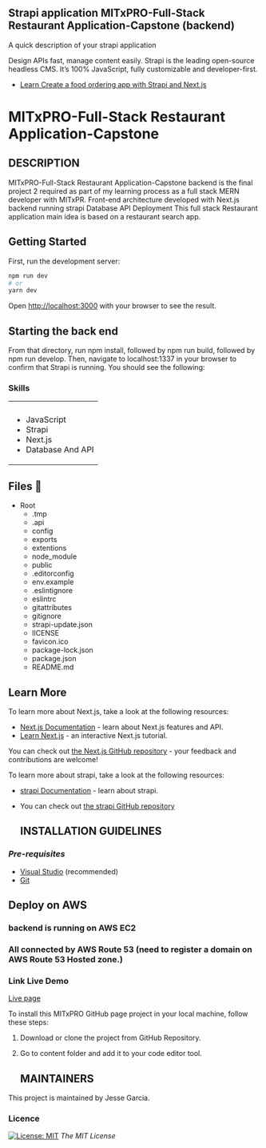 ## Strapi application MITxPRO-Full-Stack Restaurant Application-Capstone (backend)

A quick description of your strapi application

Design APIs fast, manage content easily.
Strapi is the leading open-source headless CMS. It’s 100% JavaScript, fully customizable and developer-first.

- [Learn Create a food ordering app with Strapi and Next.js](https://strapi.io/blog/nextjs-react-hooks-strapi-food-app-1)

# MITxPRO-Full-Stack Restaurant Application-Capstone

## DESCRIPTION

MITxPRO-Full-Stack Restaurant Application-Capstone backend is the final project 2 required as part of my learning process as a full stack MERN developer with MITxPR.
Front-end architecture developed with Next.js
backend running strapi
Database
API
Deployment
This full stack Restaurant application main idea is based on a restaurant search app.

## Getting Started

First, run the development server:

```bash
npm run dev
# or
yarn dev
```

Open [http://localhost:3000](http://localhost:3000) with your browser to see the result.

## Starting the back end
From that directory, run npm install, followed by npm run build, followed by npm run develop. Then, navigate to localhost:1337 in your browser to confirm that Strapi is running. You should see the following:

<!-- Skils -->
### Skills 
<table>
  <tbody>
    <tr>
      <th align="center"></th>
    </tr>
    <tr>
      <td>
        <ul>
          <li>JavaScript</li>
          <li>Strapi</li>
          <li>Next.js</li>
          <li>Database And API</li>
  <tbody>
<table>

 ## Files 📁
 - Root
   - .tmp
   - .api
   - config
   - exports
   - extentions
   - node_module
   - public
   - .editorconfig
   - env.example
   - .eslintignore
   - eslintrc
   - gitattributes
   - gitignore
   - strapi-update.json
   - lICENSE
   - favicon.ico
   - package-lock.json
   - package.json
   - README.md


## Learn More

To learn more about Next.js, take a look at the following resources:

- [Next.js Documentation](https://nextjs.org/docs) - learn about Next.js features and API.
- [Learn Next.js](https://nextjs.org/learn) - an interactive Next.js tutorial.

You can check out [the Next.js GitHub repository](https://github.com/vercel/next.js/) - your feedback and contributions are welcome!
  
  To learn more about strapi, take a look at the following resources:

- [strapi Documentation](https://strapi.io/resource-center) - learn about strapi.
- You can check out [the strapi GitHub repository](https://github.com/strapi/)
  
  
  ## INSTALLATION GUIDELINES

### _Pre-requisites_


- [Visual Studio](https://visualstudio.microsoft.com/downloads/) (recommended)
- [Git](https://github.com/git-guides/install-git)

 
## Deploy on AWS
  
### backend is running on AWS EC2
### All connected by AWS Route 53 (need to register a domain on AWS Route 53 Hosted zone.)

  
  <!-- Link Live Demo -->
### Link Live Demo
[Live page](http://www.jesse-garciafullstackrestaurantapp.com/)


To install this MITxPRO GitHub page project in your local machine, follow these steps:

1. Download or clone the project from GitHub Repository.
2. Go to content folder and add it to your code editor tool.

   ## MAINTAINERS

This project is maintained by Jesse Garcia. 
  
<!-- LICENSE -->
### Licence 
[![License: MIT](https://img.shields.io/badge/License-MIT-yellow.svg)](https://opensource.org/licenses/MIT) *The MIT License*
